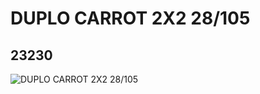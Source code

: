 # DUPLO CARROT 2X2 28/105
## 23230
![DUPLO CARROT 2X2 28/105](https://lc-www-live-s.legocdn.com/media/bricks/5/2/4142840.jpg)